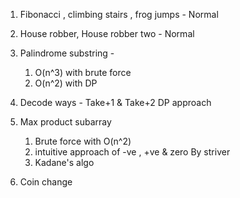 
1. Fibonacci , climbing stairs , frog jumps - Normal
2. House robber, House robber two - Normal
3. Palindrome substring - 
   1. O(n^3) with brute force
   2. O(n^2) with DP

4. Decode ways - Take+1 & Take+2 DP approach
5. Max product subarray
   1. Brute force with O(n^2)
   2. intuitive approach of -ve , +ve & zero By striver
   3. Kadane's algo

6. Coin change 

